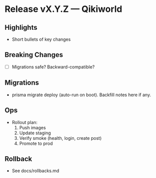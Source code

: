 # Release vX.Y.Z — Qikiworld

## Highlights
- Short bullets of key changes

## Breaking Changes
- [ ] Migrations safe? Backward-compatible?

## Migrations
- prisma migrate deploy (auto-run on boot). Backfill notes here if any.

## Ops
- Rollout plan:
  1. Push images
  2. Update staging
  3. Verify smoke (health, login, create post)
  4. Promote to prod

## Rollback
- See docs/rollbacks.md
